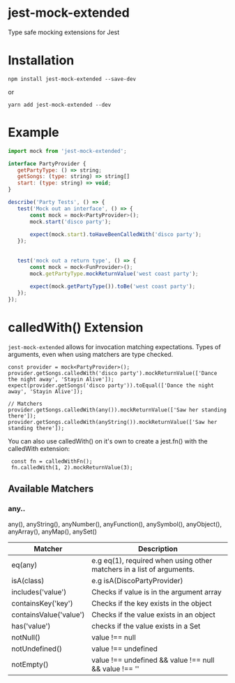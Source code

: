 # jest-mock-extended
Type safe mocking extensions for Jest

# Installation
```
npm install jest-mock-extended --save-dev
```
or
```
yarn add jest-mock-extended --dev
```

# Example

```js
import mock from 'jest-mock-extended';

interface PartyProvider {
   getPartyType: () => string;
   getSongs: (type: string) => string[]
   start: (type: string) => void;
}

describe('Party Tests', () => {
   test('Mock out an interface', () => {
       const mock = mock<PartyProvider>();
       mock.start('disco party');
       
       expect(mock.start).toHaveBeenCalledWith('disco party');
   });
   
   
   test('mock out a return type', () => {
       const mock = mock<FunProvider>();
       mock.getPartyType.mockReturnValue('west coast party');
       
       expect(mock.getPartyType()).toBe('west coast party');
   });
});
```

# calledWith() Extension

```jest-mock-extended``` allows for invocation matching expectations. Types of arguments, even when using matchers are type checked.

```
const provider = mock<PartyProvider>();
provider.getSongs.calledWith('disco party').mockReturnValue(['Dance the night away', 'Stayin Alive']);
expect(provider.getSongs('disco party')).toEqual(['Dance the night away', 'Stayin Alive']);

// Matchers
provider.getSongs.calledWith(any()).mockReturnValue(['Saw her standing there']);
provider.getSongs.calledWith(anyString()).mockReturnValue(['Saw her standing there']);

```
You can also use calledWith() on it's own to create a jest.fn() with the calledWith extension:

```
 const fn = calledWithFn();
 fn.calledWith(1, 2).mockReturnValue(3);
```

## Available Matchers

### any..
any(), anyString(), anyNumber(), anyFunction(), anySymbol(), anyObject(), anyArray(), anyMap(), anySet()


| Matcher               | Description                                                           |
|-----------------------|-----------------------------------------------------------------------|
|eq(any)                | e.g eq(1), required when using other matchers in a list of arguments. |
|isA(class)             | e.g isA(DiscoPartyProvider)                                           |
|includes('value')      | Checks if value is in the argument array                              |
|containsKey('key')     |  Checks if the key exists in the object                               |
|containsValue('value') | Checks if the value exists in an object                               |
|has('value')           | checks if the value exists in a Set                                   |
|notNull()              | value !== null                                                        |
|notUndefined()         | value !== undefined                                                   |
|notEmpty()             | value !== undefined && value !== null && value !== ''                 |


